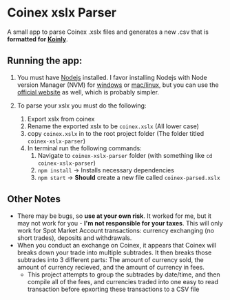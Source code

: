 # Coinex xslx Parser

A small app to parse Coinex .xslx files and generates a new .csv that is **formatted for [Koinly](https://koinly.io/)**.

## Running the app:

1. You must have [Nodejs](https://nodejs.org/en/) installed. I favor installing Nodejs with Node version Manager (NVM) for [windows](https://github.com/coreybutler/nvm-windows) or [mac/linux](https://github.com/nvm-sh/nvm), but you can use the [official website](https://nodejs.org/en/) as well, which is probably simpler.

1. To parse your xslx you must do the following:
   1. Export xslx from coinex
   2. Rename the exported xslx to be `coinex.xslx` (All lower case)
   3. copy `coinex.xslx` in to the root project folder (The folder titled `coinex-xslx-parser`)
   4. In terminal run the following commands:
      1. Navigate to `coinex-xslx-parser` folder (with something like `cd coinex-xslx-parser`)
      2. `npm install` -> Installs necessary dependencies
      3. `npm start` -> **Should** create a new file called `coinex-parsed.xslx`

## Other Notes

- There may be bugs, so **use at your own risk**. It worked for me, but it may not work for you - **I'm not responsible for your taxes**. This will only work for Spot Market Account transactions: currency exchanging (no short trades), deposits and withdrawals.
- When you conduct an exchange on Coinex, it appears that Coinex will breaks down your trade into multiple subtrades. It then breaks those subtrades into 3 different parts: The amount of currency sold, the amount of currency recieved, and the amount of currency in fees.
  - This project attempts to group the subtrades by date/time, and then compile all of the fees, and currencies traded into one easy to read transaction before epxorting these transactions to a CSV file
